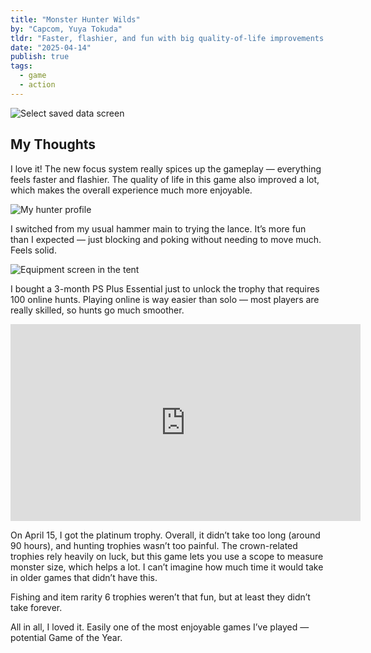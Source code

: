 ```yaml
---
title: "Monster Hunter Wilds"
by: "Capcom, Yuya Tokuda"
tldr: "Faster, flashier, and fun with big quality-of-life improvements — might be GOTY."
date: "2025-04-14"
publish: true
tags:
  - game
  - action
---
```


![Select saved data screen](/posts/2025-0414-mh-wilds-1.webp)

## My Thoughts
I love it! The new focus system really spices up the gameplay — everything feels faster and flashier. The quality of life in this game also improved a lot, which makes the overall experience much more enjoyable.

![My hunter profile](/posts/2025-0414-mh-wilds-2.webp)

I switched from my usual hammer main to trying the lance. It’s more fun than I expected — just blocking and poking without needing to move much. Feels solid.

![Equipment screen in the tent](/posts/2025-0414-mh-wilds-3.webp)

I bought a 3-month PS Plus Essential just to unlock the trophy that requires 100 online hunts. Playing online is way easier than solo — most players are really skilled, so hunts go much smoother.

<iframe width="560" height="315" src="https://www.youtube.com/embed/NcHgN3DH73g?si=06LWg_B974hJx23X" title="YouTube video player" frameborder="0" allow="accelerometer; autoplay; clipboard-write; encrypted-media; gyroscope; picture-in-picture; web-share" referrerpolicy="strict-origin-when-cross-origin" allowfullscreen></iframe>

On April 15, I got the platinum trophy. Overall, it didn’t take too long (around 90 hours), and hunting trophies wasn’t too painful. The crown-related trophies rely heavily on luck, but this game lets you use a scope to measure monster size, which helps a lot. I can’t imagine how much time it would take in older games that didn’t have this.

Fishing and item rarity 6 trophies weren’t that fun, but at least they didn’t take forever.

All in all, I loved it. Easily one of the most enjoyable games I’ve played — potential Game of the Year.
